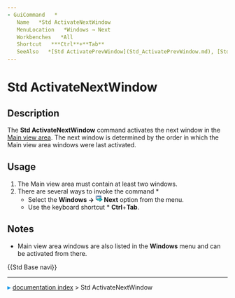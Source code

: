 ```yaml
---
- GuiCommand   *
   Name   *Std ActivateNextWindow
   MenuLocation   *Windows → Next
   Workbenches   *All
   Shortcut   ***Ctrl**+**Tab**
   SeeAlso   *[Std ActivatePrevWindow](Std_ActivatePrevWindow.md), [Std Windows](Std_Windows.md)
---
```


# Std ActivateNextWindow

## Description

The **Std ActivateNextWindow** command activates the next window in the [Main view area](Main_view_area.md). The next window is determined by the order in which the Main view area windows were last activated.

## Usage

1.  The Main view area must contain at least two windows.
2.  There are several ways to invoke the command   *
    -   Select the **Windows → <img src="images/Std_ActivateNextWindow.svg" width=16px> Next** option from the menu.
    -   Use the keyboard shortcut   * **Ctrl**+**Tab**.

## Notes

-   Main view area windows are also listed in the **Windows** menu and can be activated from there.




 {{Std Base navi}}



---
![](images/Right_arrow.png) [documentation index](../README.md) > Std ActivateNextWindow
